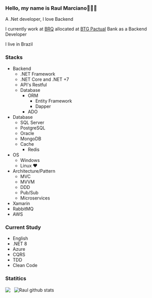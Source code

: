 ### Hello, my name is Raul Marciano👋:smile::yum:

A .Net developer, I love Backend 

I currently work at [BRQ](https://www.brq.com/) allocated at [BTG Pactual](https://www.btgpactual.com/) Bank as a Backend Developer

I live in Brazil

### Stacks

- Backend
  - .NET Framework
  - .NET Core and .NET +7
  - API's Restful
  - Database
    - ORM
      - Entity Framework
      - Dapper
    - ADO
- Database
  - SQL Server
  - PostgreSQL
  - Oracle
  - MongoDB
  - Cache
    - Redis
- OS 
  - Windows
  - Linux ❤️
- Architecture/Pattern
  - MVC
  - MVVM
  - DDD
  - Pub/Sub
  - Microservices
- Xamarin
- RabbitMQ
- AWS


### Current Study

- English
- .NET 8
- Azure
- CQRS
- TDD
- Clean Code

### Statitics

<div align="left">
<a>
  <img align="center" src="https://github-readme-stats.anuraghazra1.vercel.app/api/top-langs/?username=raulmarciano&layout=compact&langs_count=8&hide=Batchfile&theme=dracula" />
  &nbsp;
  <img align="center" src="https://github-readme-stats.anuraghazra1.vercel.app/api?username=raulmarciano&show_icons=true&theme=dracula" alt="Raul github stats"/>
</a>
  
<br />
<br />

<div align="center">
